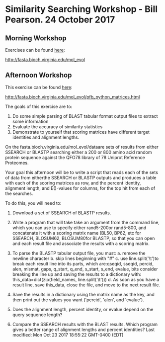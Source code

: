 
# Similarity Searching Workshop - Bill Pearson.  24 October 2017

## Morning Workshop
Exercises can be found [here](http://fasta.bioch.virginia.edu/mol_evol):

http://fasta.bioch.virginia.edu/mol_evol


## Afternoon Workshop

This exercise can be found [here](http://fasta.bioch.virginia.edu/mol_evol/pfb_python_matrices.html):

http://fasta.bioch.virginia.edu/mol_evol/pfb_python_matrices.html

The goals of this exercise are to:

1. Do some simple parsing of BLAST tabular format output files to extract some information
2. Evaluate the accuracy of similarity statistics
3. Demonstrate to yourself that scoring matrices have different target identities and alignment lengths.

On the fasta.bioch.virginia.edu/mol_evol/dataare sets of results from either SSEARCH or BLASTP searching either 
a 200 or 800 amino acid random protein sequence against the QFO78 library of 78 Uniprot Reference Proteomes.

Your goal this afternoon will be to write a script that reads each of the sets of data from eitherthe SSEARCH or BLASTP outputs and produces a table with each of the scoring matrices as row, and the percent identity, alignment length, and E()-values for columns, for the top hit from each of the searches.

To do this, you will need to:

1. Download a set of SSEARCH of BLASTP results.

2. Write a program that will take take an argument from the command line, which you can use to specify either rand5-200or rand5-800, and concatenate it with a scoring matrix name (BL50, BP62, etc for SSEARCH, BLOSUM62, BLOSUM80for BLASTP, so that you can open and each result file and associate the results with a scoring matrix.

3. To parse the BLASTP tabular output file, you must:
  a. remove the newline character
  b. skip lines beginning with "#"
  c. use line.split('\t')to break each result line into its parts, which are:qseqid, sseqid, percid, alen, mismat, gaps, q_start, q_end, s_start, s_end, evalue, bits
  consider breaking the line up and saving the results to a dictionary with:
  this_data=dict(zip(field_names, line.split('\t')))
  d. As soon as you have a result line, save this_data, close the file, and move to the next result file.

4. Save the results in a dictionary using the matrix name as the key, and then print out the values you want ('percid', 'alen', and 'evalue').

5. Does the alignment length, percent identity, or evalue depend on the query sequence length?

6. Compare the SSEARCH results with the BLAST results. Which program gives a better range of alignment lengths and percent identities?
    Last modified: Mon Oct 23 2017 18:55:22 GMT-0400 (EDT)
